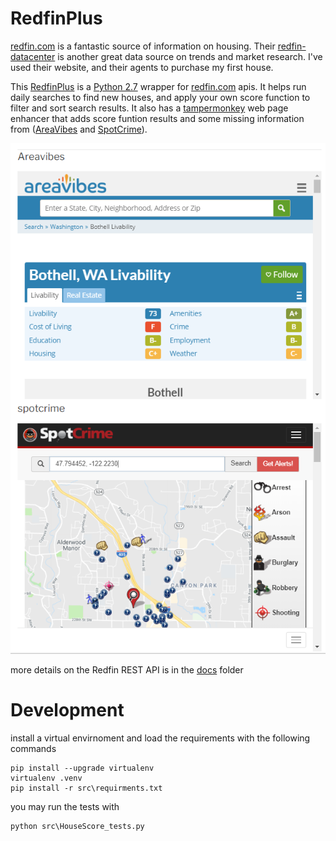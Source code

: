 # RedfinPlus
[redfin.com][rf-url] is a fantastic source of information on housing. Their [redfin-datacenter][rf-dc] is another great data source on trends and market research. I've used their website, and their agents to purchase my first house. 

This [RedfinPlus][rf+url] is a [Python 2.7][py-url] wrapper for [redfin.com][rf-url] apis. It helps run daily searches to find new houses, and apply your own score function to filter and sort search results. It also has a [tampermonkey][rf+tm] web page enhancer that adds score funtion results and some missing information from ([AreaVibes][av-url] and [SpotCrime][sc-url]).

![](./docs/RFPLUSAPI_TM_01.png)

more details on the Redfin REST API is in the [docs](./docs/README.md) folder

# Development
install a virtual envirnoment and load the requirements with the following commands
```
pip install --upgrade virtualenv
virtualenv .venv
pip install -r src\requirments.txt
```

you may run the tests with 
```
python src\HouseScore_tests.py
```

[rf+url]:https://github.com/AlienTechSoftware/RedfinPlus
[rf-url]:http://www.redfin.com
[rf-dc]:https://www.redfin.com/blog/data-center
[rf+tm]:https://greasyfork.org/en/scripts/371945-redfinplus
[av-url]:https://www.areavibes.com
[sc-url]:https://spotcrime.com
[py-url]:http:python.org
